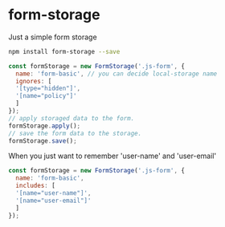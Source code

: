 # form-storage

Just a simple form storage

```sh
npm install form-storage --save
```

```js
const formStorage = new FormStorage('.js-form', {
  name: 'form-basic', // you can decide local-storage name 
  ignores: [
  '[type="hidden"]',
  '[name="policy"]'
  ]
});
// apply storaged data to the form.
formStorage.apply();
// save the form data to the storage.
formStorage.save();
```

When you just want to remember 'user-name' and 'user-email'
```js
const formStorage = new FormStorage('.js-form', {
  name: 'form-basic',
  includes: [
  '[name="user-name"]',
  '[name="user-email"]'
  ]
});
```